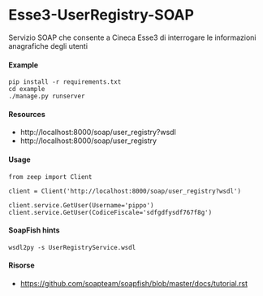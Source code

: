 # Esse3-UserRegistry-SOAP
Servizio SOAP che consente a Cineca Esse3 di interrogare le informazioni anagrafiche degli utenti

#### Example
````
pip install -r requirements.txt
cd example
./manage.py runserver
````


#### Resources

- http://localhost:8000/soap/user_registry?wsdl
- http://localhost:8000/soap/user_registry


#### Usage

````
from zeep import Client

client = Client('http://localhost:8000/soap/user_registry?wsdl')

client.service.GetUser(Username='pippo')
client.service.GetUser(CodiceFiscale='sdfgdfysdf767f8g')
````


#### SoapFish hints
```
wsdl2py -s UserRegistryService.wsdl
```


#### Risorse
- https://github.com/soapteam/soapfish/blob/master/docs/tutorial.rst
